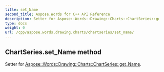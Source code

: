 ```yaml
---
title: set_Name
second_title: Aspose.Words for C++ API Reference
description: Setter for Aspose::Words::Drawing::Charts::ChartSeries::get_Name. 
type: docs
weight: 0
url: /cpp/aspose.words.drawing.charts/chartseries/set_name/
---
```

## ChartSeries.set_Name method


Setter for [Aspose::Words::Drawing::Charts::ChartSeries::get_Name](./get_name/).

